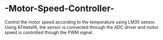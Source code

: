 # -Motor-Speed-Controller-
Control the motor speed according to the temperature using LM35 sensor. Using ATmeta16, the sensor is connected through the ADC driver and motor speed is controlled though the PWM signal. 

